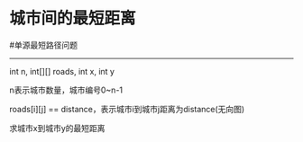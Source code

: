 # 城市间的最短距离

#单源最短路径问题


---

   

int n, int[][] roads, int x, int y

n表示城市数量，城市编号0~n-1

roads[i][j] == distance，表示城市i到城市j距离为distance(无向图)

求城市x到城市y的最短距离